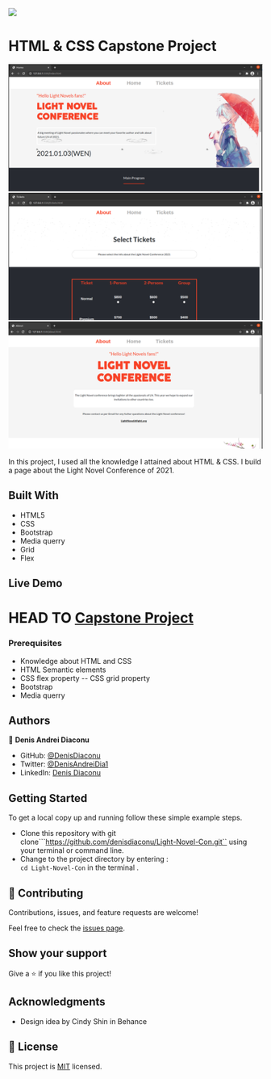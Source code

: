 ![](https://img.shields.io/badge/Microverse-blueviolet)

# HTML & CSS Capstone Project

![screenshot](./screenshot1.png)
![screenshot](./screenshot2.png)
![screenshot](./screenshot3.png)

In this project, I used all the knowledge I attained about HTML & CSS. I build a page about the Light Novel Conference of 2021.

## Built With

- HTML5
- CSS
- Bootstrap
- Media querry
- Grid
- Flex


## Live Demo

HEAD TO
[Capstone Project](https://denisdiaconu.github.io/Light-Novel-Con/)
=======





### Prerequisites

-  Knowledge about HTML and CSS
-  HTML Semantic elements
-  CSS flex property
-- CSS grid property
-  Bootstrap
-  Media querry





## Authors

👤 **Denis Andrei Diaconu**

- GitHub: [@DenisDiaconu](https://github.com/denisdiaconu)
- Twitter: [@DenisAndreiDia1](https://twitter.com/DenisAndreiDia1)
- LinkedIn: [Denis Diaconu](https://www.linkedin.com/in/denis-diaconu-1394091b7/)


## Getting Started

To get a local copy up and running follow these simple example steps.
- Clone this repository with git clone```https://github.com/denisdiaconu/Light-Novel-Con.git`` using your terminal or command line.
- Change to the project directory by entering : <br>
```cd Light-Novel-Con``` in the terminal .

## 🤝 Contributing

Contributions, issues, and feature requests are welcome!

Feel free to check the [issues page](issues/).

## Show your support

Give a ⭐️ if you like this project!

## Acknowledgments

- Design idea by Cindy Shin in Behance

## 📝 License

This project is [MIT](https://choosealicense.com/licenses/mit/) licensed.
